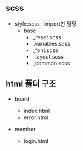 ## scss 
+ style.scss : import만 담당
  + base
    + _reset.scss
    + _variables.scss
    + _font.scss
    + _layout.scss
    + _common.scss

## html 폴더 구조
  + board
    + index.html
    + error.html

  + member
    + login.html